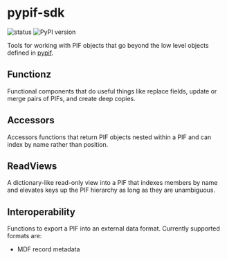 # pypif-sdk
![status](https://travis-ci.org/CitrineInformatics/pypif-sdk.svg?branch=master)
![PyPI version](https://badge.fury.io/py/pypif-sdk.svg)

Tools for working with PIF objects that go beyond the low level objects defined in [pypif](https://github.com/CitrineInformatics/pypif).

## Functionz

Functional components that do useful things like replace fields, update or merge pairs of PIFs, and create deep copies.

## Accessors

Accessors functions that return PIF objects nested within a PIF and can index by name rather than position.

## ReadViews

A dictionary-like read-only view into a PIF that indexes members by name and elevates keys up the PIF hierarchy as long as they are unambiguous.

## Interoperability

Functions to export a PIF into an external data format.
Currently supported formats are:
 - MDF record metadata 
